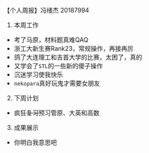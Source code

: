 ﻿【个人周报】冯绪杰 20187994

1. 本周工作
- 考了马原，材料题真难QAQ
- 浙工大新生赛Rank23，常规操作，再接再厉
- 鸽了大连理工和吉首大学的比赛，太困了，真的
- 又学会了`STL`的一些新的傻子操作
- 沉迷学习使我快乐
- `nekopara`真好玩鬼才需要女朋友
2. 下周计划
- 疯狂~~复习~~预习管原、大英和高数
3. 成果展示
- 你明白我意思吧 
